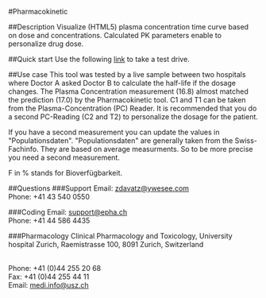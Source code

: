 #Pharmacokinetic

##Description
Visualize (HTML5) plasma concentration time curve based on dose and concentrations. Calculated PK parameters enable to personalize drug dose. 

##Quick start
Use the following <a target="_blank" href="http://modules.epha.ch/vigi/kinetics.html#bio=100&dosierung=2000&tau=12&hwz=10&v=42&c1=15&t1=11&otb=40&utb=15">link</a> to take a test drive.

##Use case
This tool was tested by a live sample between two hospitals where Doctor A asked Doctor B to calculate the half-life if the dosage changes. The Plasma Concentration measurement (16.8) almost matched the prediction (17.0) by the Pharmacokinetic tool.
C1 and T1 can be taken from the Plasma-Concentration (PC) Reader. It is recommended that you do a second PC-Reading (C2 and T2) to personalize the dosage for the patient.

If you have a second measurement you can update the values in "Populationsdaten". "Populationsdaten" are generally taken from the Swiss-Fachinfo. They are based on average measurments. So to be more precise you need a second measurement.

F in % stands for Bioverfügbarkeit.

##Questions
###Support
Email: zdavatz@ywesee.com
<br/>Phone: +41 43 540 0550

###Coding
Email: support@epha.ch
<br/>Phone: +41 44 586 4435

###Pharmacology
Clinical Pharmacology and Toxicology, University hospital Zurich, Raemistrasse 100, 8091 Zurich, Switzerland

<br/>Phone: +41 (0)44 255 20 68
<br/>Fax:   +41 (0)44 255 44 11
<br/>Email: medi.info@usz.ch
